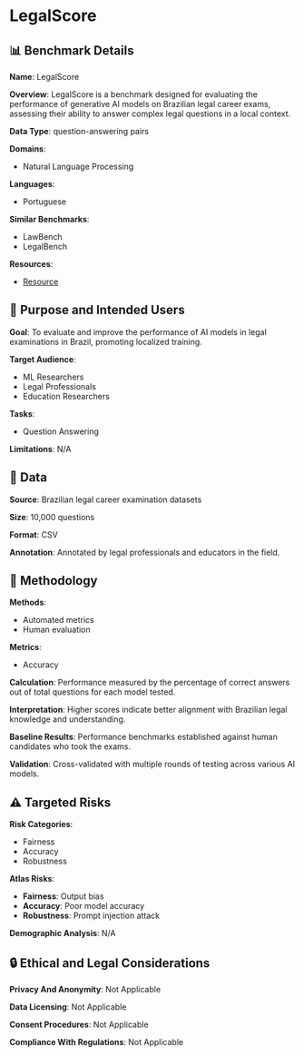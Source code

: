 # LegalScore

## 📊 Benchmark Details

**Name**: LegalScore

**Overview**: LegalScore is a benchmark designed for evaluating the performance of generative AI models on Brazilian legal career exams, assessing their ability to answer complex legal questions in a local context.

**Data Type**: question-answering pairs

**Domains**:
- Natural Language Processing

**Languages**:
- Portuguese

**Similar Benchmarks**:
- LawBench
- LegalBench

**Resources**:
- [Resource](N/A)

## 🎯 Purpose and Intended Users

**Goal**: To evaluate and improve the performance of AI models in legal examinations in Brazil, promoting localized training.

**Target Audience**:
- ML Researchers
- Legal Professionals
- Education Researchers

**Tasks**:
- Question Answering

**Limitations**: N/A

## 💾 Data

**Source**: Brazilian legal career examination datasets

**Size**: 10,000 questions

**Format**: CSV

**Annotation**: Annotated by legal professionals and educators in the field.

## 🔬 Methodology

**Methods**:
- Automated metrics
- Human evaluation

**Metrics**:
- Accuracy

**Calculation**: Performance measured by the percentage of correct answers out of total questions for each model tested.

**Interpretation**: Higher scores indicate better alignment with Brazilian legal knowledge and understanding.

**Baseline Results**: Performance benchmarks established against human candidates who took the exams.

**Validation**: Cross-validated with multiple rounds of testing across various AI models.

## ⚠️ Targeted Risks

**Risk Categories**:
- Fairness
- Accuracy
- Robustness

**Atlas Risks**:
- **Fairness**: Output bias
- **Accuracy**: Poor model accuracy
- **Robustness**: Prompt injection attack

**Demographic Analysis**: N/A

## 🔒 Ethical and Legal Considerations

**Privacy And Anonymity**: Not Applicable

**Data Licensing**: Not Applicable

**Consent Procedures**: Not Applicable

**Compliance With Regulations**: Not Applicable
